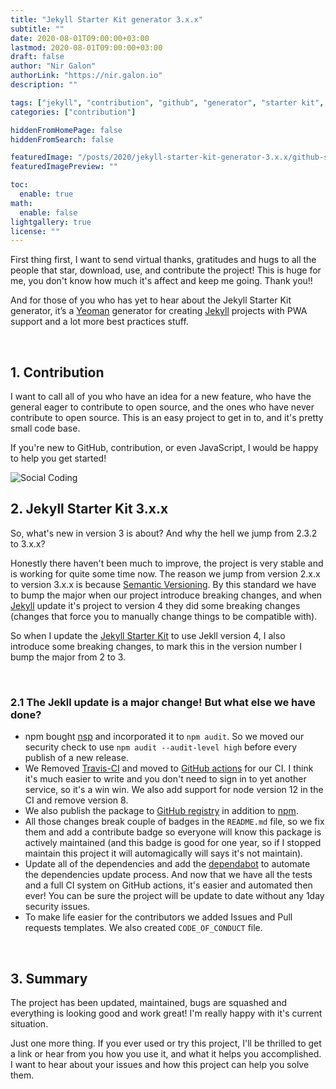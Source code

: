 ```yaml
---
title: "Jekyll Starter Kit generator 3.x.x"
subtitle: ""
date: 2020-08-01T09:00:00+03:00
lastmod: 2020-08-01T09:00:00+03:00
draft: false
author: "Nir Galon"
authorLink: "https://nir.galon.io"
description: ""

tags: ["jekyll", "contribution", "github", "generator", "starter kit", "yeoman", "pwa", "npm"]
categories: ["contribution"]

hiddenFromHomePage: false
hiddenFromSearch: false

featuredImage: "/posts/2020/jekyll-starter-kit-generator-3.x.x/github-social-coding.webp"
featuredImagePreview: ""

toc:
  enable: true
math:
  enable: false
lightgallery: true
license: ""
---
```

First thing first, I want to send virtual thanks, gratitudes and hugs to all the people that star, download, use, and contribute the project! This is huge for me, you don't know how much it's affect and keep me going. Thank you!!

And for those of you who has yet to hear about the Jekyll Starter Kit generator, it’s a [Yeoman](http://yeoman.io/) generator for creating [Jekyll](https://jekyllrb.com/) projects with PWA support and a lot more best practices stuff.

&nbsp;

## 1. Contribution

I want to call all of you who have an idea for a new feature, who have the general eager to contribute to open source, and the ones who have never contribute to open source. This is an easy project to get in to, and it's pretty small code base.

If you're new to GitHub, contribution, or even JavaScript, I would be happy to help you get started!

![Social Coding](/posts/2020/jekyll-starter-kit-generator-3.x.x/hello-world.webp "Social Coding")

## 2. Jekyll Starter Kit 3.x.x

So, what's new in version 3 is about? And why the hell we jump from 2.3.2 to 3.x.x?

Honestly there haven't been much to improve, the project is very stable and is working for quite some time now. The reason we jump from version 2.x.x to version 3.x.x is because [Semantic Versioning](https://semver.org/). By this standard we have to bump the major when our project introduce breaking changes, and when [Jekyll](https://jekyllrb.com/) update it's project to version 4 they did some breaking changes (changes that force you to manually change things to be compatible with).

So when I update the [Jekyll Starter Kit](https://github.com/nirgn975/generator-jekyll-starter-kit) to use Jekll version 4, I also introduce some breaking changes, to mark this in the version number I bump the major from 2 to 3.

&nbsp;

### 2.1 The Jekll update is a major change! But what else we have done?

 * npm bought [nsp](https://github.com/nodesecurity/nsp) and incorporated it to `npm audit`. So we moved our security check to use `npm audit --audit-level high` before every publish of a new release.
 * We Removed [Travis-CI](https://travis-ci.org/) and moved to [GitHub actions](https://github.com/features/actions) for our CI. I think it's much easier to write and you don't need to sign in to yet another service, so it's a win win. We also add support for node version 12 in the CI and remove version 8.
 * We also publish the package to [GitHub registry](https://github.com/features/packages) in addition to [npm](https://www.npmjs.com/package/generator-jekyll-starter-kit).
 * All those changes break couple of badges in the `README.md` file, so we fix them and add a contribute badge so everyone will know this package is actively maintained (and this badge is good for one year, so if I stopped maintain this project it will automagically will says it's not maintain).
 * Update all of the dependencies and add the [dependabot](https://dependabot.com/) to automate the dependencies update process. And now that we have all the tests and a full CI system on GitHub actions, it's easier and automated then ever! You can be sure the project will be update to date without any 1day security issues.
 * To make life easier for the contributors we added Issues and Pull requests templates. We also created `CODE_OF_CONDUCT` file.

&nbsp;

## 3. Summary

The project has been updated, maintained, bugs are squashed and everything is looking good and work great! I'm really happy with it's current situation.

Just one more thing. If you ever used or try this project, I'll be thrilled to get a link or hear from you how you use it, and what it helps you accomplished. I want to hear about your issues and how this project can help you solve them.
